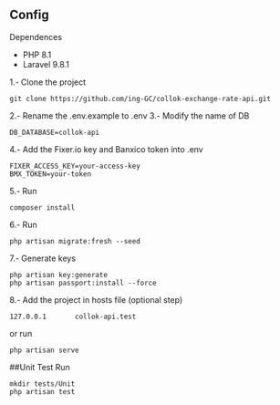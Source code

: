 ## Config

Dependences
- PHP 8.1
- Laravel 9.8.1

1.- Clone the project
```
git clone https://github.com/ing-GC/collok-exchange-rate-api.git
```
2.- Rename the .env.example to .env
3.- Modify the name of DB
```
DB_DATABASE=collok-api
```
4.- Add the Fixer.io key and Banxico token into .env
```
FIXER_ACCESS_KEY=your-access-key
BMX_TOKEN=your-token
```
5.- Run
```
composer install
```
6.- Run
```
php artisan migrate:fresh --seed
```
7.- Generate keys
```
php artisan key:generate
php artisan passport:install --force
```
8.- Add the project in hosts file (optional step)
```
127.0.0.1       collok-api.test
```
or run 
```
php artisan serve
```
##Unit Test
Run
```
mkdir tests/Unit
php artisan test
```